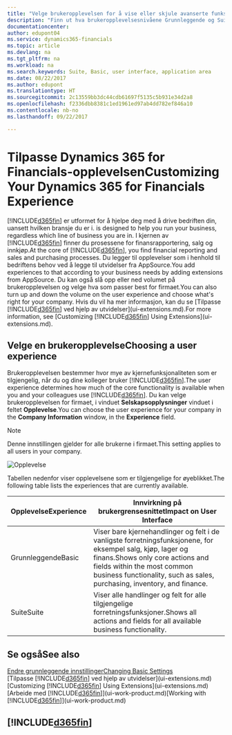 ```yaml
---
title: "Velge brukeropplevelsen for å vise eller skjule avanserte funksjoner | Microsoft-dokumentasjon"
description: "Finn ut hva brukeropplevelsesnivåene Grunnleggende og Suite betyr for brukergrensesnittet, moduler og selskapet ditt i Dynamics 365 for Financials."
documentationcenter: 
author: edupont04
ms.service: dynamics365-financials
ms.topic: article
ms.devlang: na
ms.tgt_pltfrm: na
ms.workload: na
ms.search.keywords: Suite, Basic, user interface, application area
ms.date: 08/22/2017
ms.author: edupont
ms.translationtype: HT
ms.sourcegitcommit: 2c13559bb3dc44cdb61697f5135c5b931e34d2a8
ms.openlocfilehash: f2336dbb8381c1ed1961ed97ab4dd782ef846a10
ms.contentlocale: nb-no
ms.lasthandoff: 09/22/2017

---
```

# <a name="customizing-your-dynamics-365-for-financials-experience"></a><span data-ttu-id="94d8f-103">Tilpasse Dynamics 365 for Financials-opplevelsen</span><span class="sxs-lookup"><span data-stu-id="94d8f-103">Customizing Your Dynamics 365 for Financials Experience</span></span>
[!INCLUDE[d365fin](includes/d365fin_md.md)]<span data-ttu-id="94d8f-104"> er utformet for å hjelpe deg med å drive bedriften din, uansett hvilken bransje du er i.</span><span class="sxs-lookup"><span data-stu-id="94d8f-104"> is designed to help you run your business, regardless which line of business you are in.</span></span> <span data-ttu-id="94d8f-105">I kjernen av [!INCLUDE[d365fin](includes/d365fin_md.md)] finner du prosessene for finansrapportering, salg og innkjøp.</span><span class="sxs-lookup"><span data-stu-id="94d8f-105">At the core of [!INCLUDE[d365fin](includes/d365fin_md.md)], you find financial reporting and sales and purchasing processes.</span></span> <span data-ttu-id="94d8f-106">Du legger til opplevelser som i henhold til bedriftens behov ved å legge til utvidelser fra AppSource.</span><span class="sxs-lookup"><span data-stu-id="94d8f-106">You add experiences to that according to your business needs by adding extensions from AppSource.</span></span> <span data-ttu-id="94d8f-107">Du kan også slå opp eller ned volumet på brukeropplevelsen og velge hva som passer best for firmaet.</span><span class="sxs-lookup"><span data-stu-id="94d8f-107">You can also turn up and down the volume on the user experience and choose what's right for your company.</span></span> <span data-ttu-id="94d8f-108">Hvis du vil ha mer informasjon, kan du se [Tilpasse [!INCLUDE[d365fin](includes/d365fin_md.md)] ved hjelp av utvidelser](ui-extensions.md).</span><span class="sxs-lookup"><span data-stu-id="94d8f-108">For more information, see [Customizing [!INCLUDE[d365fin](includes/d365fin_md.md)] Using Extensions](ui-extensions.md).</span></span>

## <a name="choosing-a-user-experience"></a><span data-ttu-id="94d8f-109">Velge en brukeropplevelse</span><span class="sxs-lookup"><span data-stu-id="94d8f-109">Choosing a user experience</span></span>
<span data-ttu-id="94d8f-110">Brukeropplevelsen bestemmer hvor mye av kjernefunksjonaliteten som er tilgjengelig, når du og dine kolleger bruker [!INCLUDE[d365fin](includes/d365fin_md.md)].</span><span class="sxs-lookup"><span data-stu-id="94d8f-110">The user experience determines how much of the core functionality is available when you and your colleagues use [!INCLUDE[d365fin](includes/d365fin_md.md)].</span></span> <span data-ttu-id="94d8f-111">Du kan velge brukeropplevelsen for firmaet, i vinduet **Selskapsopplysninger** vinduet i feltet **Opplevelse**.</span><span class="sxs-lookup"><span data-stu-id="94d8f-111">You can choose the user experience for your company in the **Company Information** window, in the **Experience** field.</span></span>

> [!NOTE]  
>   <span data-ttu-id="94d8f-112">Denne innstillingen gjelder for alle brukerne i firmaet.</span><span class="sxs-lookup"><span data-stu-id="94d8f-112">This setting applies to all users in your company.</span></span>

![Opplevelse](media/ui-experience/experience.gif)

<span data-ttu-id="94d8f-114">Tabellen nedenfor viser opplevelsene som er tilgjengelige for øyeblikket.</span><span class="sxs-lookup"><span data-stu-id="94d8f-114">The following table lists the experiences that are currently available.</span></span>

| <span data-ttu-id="94d8f-115">Opplevelse</span><span class="sxs-lookup"><span data-stu-id="94d8f-115">Experience</span></span> | <span data-ttu-id="94d8f-116">Innvirkning på brukergrensesnittet</span><span class="sxs-lookup"><span data-stu-id="94d8f-116">Impact on User Interface</span></span> |
| --- | --- |
| <span data-ttu-id="94d8f-117">Grunnleggende</span><span class="sxs-lookup"><span data-stu-id="94d8f-117">Basic</span></span> |<span data-ttu-id="94d8f-118">Viser bare kjernehandlinger og felt i de vanligste forretningsfunksjonene, for eksempel salg, kjøp, lager og finans.</span><span class="sxs-lookup"><span data-stu-id="94d8f-118">Shows only core actions and fields within the most common business functionality, such as sales, purchasing, inventory, and finance.</span></span> |
| <span data-ttu-id="94d8f-119">Suite</span><span class="sxs-lookup"><span data-stu-id="94d8f-119">Suite</span></span> |<span data-ttu-id="94d8f-120">Viser alle handlinger og felt for alle tilgjengelige forretningsfunksjoner.</span><span class="sxs-lookup"><span data-stu-id="94d8f-120">Shows all actions and fields for all available business functionality.</span></span>|

## <a name="see-also"></a><span data-ttu-id="94d8f-121">Se også</span><span class="sxs-lookup"><span data-stu-id="94d8f-121">See also</span></span>
[<span data-ttu-id="94d8f-122">Endre grunnleggende innstillinger</span><span class="sxs-lookup"><span data-stu-id="94d8f-122">Changing Basic Settings</span></span>](ui-change-basic-settings.md)  
<span data-ttu-id="94d8f-123">[Tilpasse [!INCLUDE[d365fin](includes/d365fin_md.md)] ved hjelp av utvidelser](ui-extensions.md)</span><span class="sxs-lookup"><span data-stu-id="94d8f-123">[Customizing [!INCLUDE[d365fin](includes/d365fin_md.md)] Using Extensions](ui-extensions.md)</span></span>  
<span data-ttu-id="94d8f-124">[Arbeide med [!INCLUDE[d365fin](includes/d365fin_md.md)]](ui-work-product.md)</span><span class="sxs-lookup"><span data-stu-id="94d8f-124">[Working with [!INCLUDE[d365fin](includes/d365fin_md.md)]](ui-work-product.md)</span></span>

## [!INCLUDE[d365fin](includes/free_trial_md.md)]


